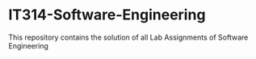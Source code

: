 # IT314-Software-Engineering
This repository contains the solution of all Lab Assignments of Software Engineering
